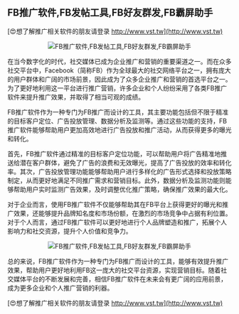 ## **FB推广软件,FB发帖工具,FB好友群发,FB霸屏助手**

[😍想了解推广相关软件的朋友请登录 http://www.vst.tw](http://www.vst.tw)

 <center><img src="https://vst.tw/MP4/tuiguang/png/6.png" alt="FB推广软件,FB发帖工具,FB好友群发,FB霸屏助手"></center>

在当今数字化的时代，社交媒体已成为企业推广和营销的重要渠道之一。而在众多社交平台中，Facebook（简称FB）作为全球最大的社交网络平台之一，拥有庞大的用户群体和广阔的市场前景，因此成为了众多企业推广和营销的首选平台之一。为了更好地利用这一平台进行推广营销，许多企业和个人纷纷采用了各类FB推广软件来提升推广效果，并取得了相当可观的成绩。

FB推广软件作为一种专门为FB推广而设计的工具，其主要功能包括但不限于精准的目标客户定位、广告投放管理、数据分析及监测等。通过这些功能的支持，FB推广软件能够帮助用户更加高效地进行广告投放和推广活动，从而获得更多的曝光和转化。

首先，FB推广软件通过精准的目标客户定位功能，可以帮助用户将广告精准地推送给潜在客户群体，避免了广告的浪费和无效曝光，提高了广告投放的效率和转化率。其次，广告投放管理功能能够帮助用户进行多样化的广告形式选择和投放策略制定，从而更好地满足不同推广需求和营销目标。此外，数据分析及监测功能则能够帮助用户实时监测广告效果，及时调整优化推广策略，确保推广效果的最大化。

对于企业而言，使用FB推广软件不仅能够帮助其在FB平台上获得更好的曝光和推广效果，还能够提升品牌知名度和市场份额，在激烈的市场竞争中占据有利位置。对于个人而言，通过FB推广软件可以更好地进行个人品牌塑造和推广，拓展个人影响力和社交资源，提升个人价值和竞争力。

 <center><img src="https://vst.tw/MP4/tuiguang/png/6.png" alt="FB推广软件,FB发帖工具,FB好友群发,FB霸屏助手"></center>

总的来说，FB推广软件作为一种专门为FB推广而设计的工具，能够有效提升推广效果，帮助用户更好地利用FB这一庞大的社交平台资源，实现营销目标。随着社交媒体平台的不断发展和完善，相信FB推广软件在未来会有更广阔的应用前景，成为更多企业和个人推广营销的利器。

[😍想了解推广相关软件的朋友请登录 http://www.vst.tw](http://www.vst.tw)



